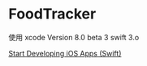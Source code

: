 # FoodTracker
使用
xcode Version 8.0 beta 3 
swift 3.o

[Start Developing iOS Apps (Swift)](https://developer.apple.com/library/ios/referencelibrary/GettingStarted/DevelopiOSAppsSwift/Lesson1.html#//apple_ref/doc/uid/TP40015214-CH3-SW1)
